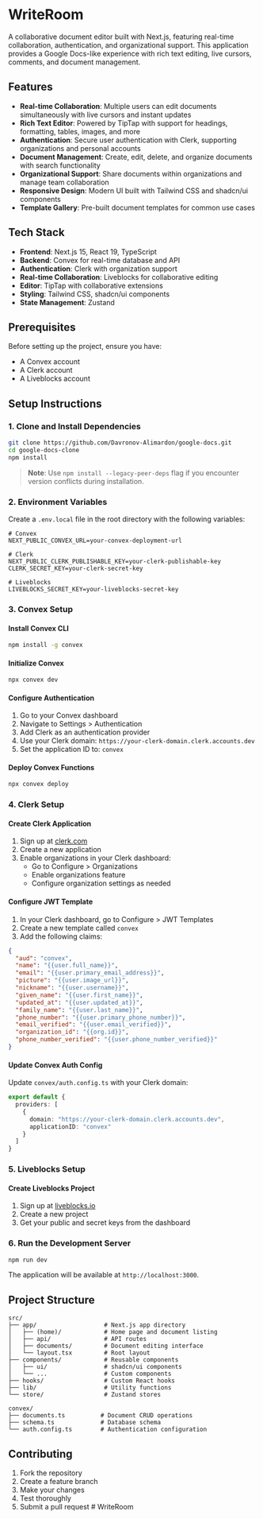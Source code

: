# WriteRoom

A collaborative document editor built with Next.js, featuring real-time collaboration, authentication, and organizational support. This application provides a Google Docs-like experience with rich text editing, live cursors, comments, and document management.

## Features

- **Real-time Collaboration**: Multiple users can edit documents simultaneously with live cursors and instant updates
- **Rich Text Editor**: Powered by TipTap with support for headings, formatting, tables, images, and more
- **Authentication**: Secure user authentication with Clerk, supporting organizations and personal accounts
- **Document Management**: Create, edit, delete, and organize documents with search functionality
- **Organizational Support**: Share documents within organizations and manage team collaboration
- **Responsive Design**: Modern UI built with Tailwind CSS and shadcn/ui components
- **Template Gallery**: Pre-built document templates for common use cases

## Tech Stack

- **Frontend**: Next.js 15, React 19, TypeScript
- **Backend**: Convex for real-time database and API
- **Authentication**: Clerk with organization support
- **Real-time Collaboration**: Liveblocks for collaborative editing
- **Editor**: TipTap with collaborative extensions
- **Styling**: Tailwind CSS, shadcn/ui components
- **State Management**: Zustand

## Prerequisites

Before setting up the project, ensure you have:

- A Convex account
- A Clerk account
- A Liveblocks account

## Setup Instructions

### 1. Clone and Install Dependencies

```bash
git clone https://github.com/Davronov-Alimardon/google-docs.git
cd google-docs-clone
npm install
```

> **Note**: Use `npm install --legacy-peer-deps` flag if you encounter version conflicts during installation.

### 2. Environment Variables

Create a `.env.local` file in the root directory with the following variables:

```env
# Convex
NEXT_PUBLIC_CONVEX_URL=your-convex-deployment-url

# Clerk
NEXT_PUBLIC_CLERK_PUBLISHABLE_KEY=your-clerk-publishable-key
CLERK_SECRET_KEY=your-clerk-secret-key

# Liveblocks
LIVEBLOCKS_SECRET_KEY=your-liveblocks-secret-key
```

### 3. Convex Setup

#### Install Convex CLI
```bash
npm install -g convex
```

#### Initialize Convex
```bash
npx convex dev
```

#### Configure Authentication
1. Go to your Convex dashboard
2. Navigate to Settings > Authentication
3. Add Clerk as an authentication provider
4. Use your Clerk domain: `https://your-clerk-domain.clerk.accounts.dev`
5. Set the application ID to: `convex`

#### Deploy Convex Functions
```bash
npx convex deploy
```

### 4. Clerk Setup

#### Create Clerk Application
1. Sign up at [clerk.com](https://clerk.com)
2. Create a new application
3. Enable organizations in your Clerk dashboard:
   - Go to Configure > Organizations
   - Enable organizations feature
   - Configure organization settings as needed

#### Configure JWT Template
1. In your Clerk dashboard, go to Configure > JWT Templates
2. Create a new template called `convex`
3. Add the following claims:
```json
{
  "aud": "convex",
  "name": "{{user.full_name}}",
  "email": "{{user.primary_email_address}}",
  "picture": "{{user.image_url}}",
  "nickname": "{{user.username}}",
  "given_name": "{{user.first_name}}",
  "updated_at": "{{user.updated_at}}",
  "family_name": "{{user.last_name}}",
  "phone_number": "{{user.primary_phone_number}}",
  "email_verified": "{{user.email_verified}}",
  "organization_id": "{{org.id}}",
  "phone_number_verified": "{{user.phone_number_verified}}"
}
```

#### Update Convex Auth Config
Update `convex/auth.config.ts` with your Clerk domain:
```typescript
export default {
  providers: [
    {
      domain: "https://your-clerk-domain.clerk.accounts.dev",
      applicationID: "convex"
    }
  ]
}
```

### 5. Liveblocks Setup

#### Create Liveblocks Project
1. Sign up at [liveblocks.io](https://liveblocks.io)
2. Create a new project
3. Get your public and secret keys from the dashboard

### 6. Run the Development Server

```bash
npm run dev
```

The application will be available at `http://localhost:3000`.

## Project Structure

```
src/
├── app/                   # Next.js app directory
│   ├── (home)/            # Home page and document listing
│   ├── api/               # API routes
│   ├── documents/         # Document editing interface
│   └── layout.tsx         # Root layout
├── components/            # Reusable components
│   ├── ui/                # shadcn/ui components
│   └── ...                # Custom components
├── hooks/                 # Custom React hooks
├── lib/                   # Utility functions
└── store/                 # Zustand stores

convex/
├── documents.ts          # Document CRUD operations
├── schema.ts             # Database schema
└── auth.config.ts        # Authentication configuration
```

## Contributing

1. Fork the repository
2. Create a feature branch
3. Make your changes
4. Test thoroughly
5. Submit a pull request
#   W r i t e R o o m 
 
 